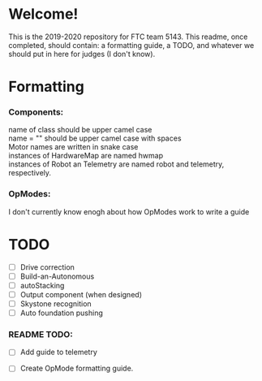 # Welcome!
This is the 2019-2020 repository for FTC team 5143. This readme, once completed, should contain: a formatting guide, a TODO, and whatever we should put in here for judges (I don't know).


# Formatting

### Components:

name of class should be upper camel case<br/>
name = "" should be upper camel case with spaces<br/>
Motor names are written in snake case<br/>
instances of HardwareMap are named hwmap<br/>
instances of Robot an Telemetry are named robot and telemetry, respectively.<br/>

### OpModes:

I don't currently know enogh about how OpModes work to write a guide<br/>


# TODO
- [ ] Drive correction<br/>
- [ ] Build-an-Autonomous<br/>
- [ ] autoStacking<br/>
- [ ] Output component (when designed) <br/>
- [ ] Skystone recognition<br/>
- [ ] Auto foundation pushing<br/>

### README TODO:
- [ ] Add guide to telemetry
- [ ] Create OpMode formatting guide.
 
